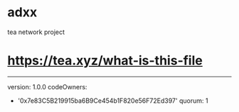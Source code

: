 # adxx
tea network project
# https://tea.xyz/what-is-this-file
---
version: 1.0.0
codeOwners:
  - '0x7e83C5B219915ba6B9Ce454b1F820e56F72Ed397'
quorum: 1
